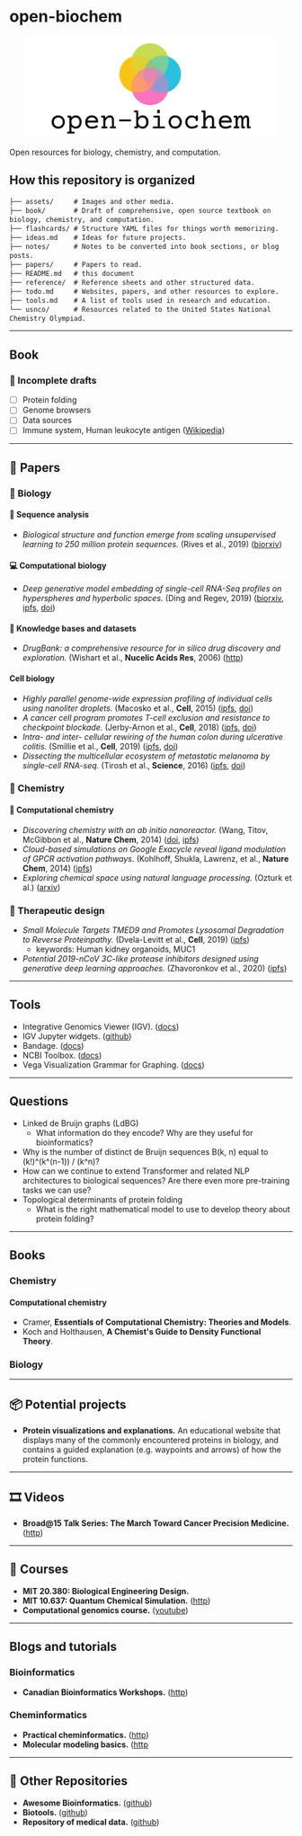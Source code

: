 # open-biochem

<p align="center">
  <img width="450px" alt="logo" src="./assets/logo.png">
</p>

Open resources for biology, chemistry, and computation.

## How this repository is organized
```
├── assets/     # Images and other media.
├── book/       # Draft of comprehensive, open source textbook on biology, chemistry, and computation.
├── flashcards/ # Structure YAML files for things worth memorizing.
├── ideas.md    # Ideas for future projects.
├── notes/      # Notes to be converted into book sections, or blog posts.
├── papers/     # Papers to read.
├── README.md   # this document
├── reference/  # Reference sheets and other structured data.
├── todo.md     # Websites, papers, and other resources to explore.
├── tools.md    # A list of tools used in research and education.
└── usnco/      # Resources related to the United States National Chemistry Olympiad.
```
---

## Book

### 📝 Incomplete drafts
* [ ] Protein folding
* [ ] Genome browsers
* [ ] Data sources
* [ ] Immune system, Human leukocyte antigen ([Wikipedia](https://en.wikipedia.org/wiki/Human_leukocyte_antigen))

---

## 📜 Papers

### 🌺 Biology

#### 🧬  Sequence analysis
* _Biological structure and function emerge from scaling unsupervised learning to 250 million protein sequences._ (Rives et al., 2019) ([biorxiv](https://www.biorxiv.org/content/10.1101/622803v1.full.pdf))

#### 💻 Computational biology
* _Deep generative model embedding of single-cell RNA-Seq profiles on hyperspheres and hyperbolic spaces._ (Ding and Regev, 2019) ([biorxiv](https://www.biorxiv.org/content/10.1101/853457v1.full.pdf), [ipfs](https://ipfs.io/ipfs/QmcbkqxuSzKy6pCEw5PZaPnG7LzqPLtrpwrnCgVnAJfEZJ), [doi](https://doi.org/10.1101/853457))

#### 🧠 Knowledge bases and datasets
* _DrugBank: a comprehensive resource for in silico drug discovery and exploration._ (Wishart et al., **Nucelic Acids Res**, 2006) ([http](https://www.ncbi.nlm.nih.gov/pmc/articles/PMC1347430/pdf/gkj067.pdf))

#### Cell biology
* _Highly parallel genome-wide expression profiling of individual cells using nanoliter droplets._ (Macosko et al., **Cell**, 2015) ([ipfs](https://ipfs.io/ipfs/QmcW1XgkbmeuDVdLHJRczDU4Swh2Mz6HysZp8qKKfcUVoD), [doi](https://doi.org/10.1016/j.cell.2015.05.002))
* _A cancer cell program promotes T-cell exclusion and resistance to checkpoint blockade._ (Jerby-Arnon et al., **Cell**, 2018) ([ipfs](https://ipfs.io/ipfs/QmbXLHq7osKmQ3bKA8Z1bKcnSgPZ4AviPk2kg5AFK3oybb), [doi](https://doi.org/10.1016/j.cell.2018.09.006))
* _Intra- and inter- cellular rewiring of the human colon during ulcerative colitis._ (Smillie et al., **Cell**, 2019) ([ipfs](https://ipfs.io/ipfs/QmfUEbCs1fX1GjgYyCUQECdH8rHnqYURXjZwhSGRindWJB), [doi](https://doi.org/10.1016/j.cell.2019.06.029))
* _Dissecting the multicellular ecosystem of metastatic melanoma by single-cell RNA-seq._ (Tirosh et al., **Science**, 2016) ([ipfs](https://ipfs.io/ipfs/QmWccn81rbqYh5YxDJdZs5thCnhLqHyTw5m3y9GSB47LE1), [doi](https://doi.org/10.1126/science.aad0501))

### 🧪 Chemistry

#### 🌳 Computational chemistry
* _Discovering chemistry with an ab initio nanoreactor._ (Wang, Titov, McGibbon et al., **Nature Chem**, 2014) ([doi](https://doi.org/10.1038/nchem.2099), [ipfs](https://ipfs.io/ipfs/QmQ3hgKKDdFEEtznr9n1VGUgCqcSKFpaWSFYsqFtgfbNpN))
* _Cloud-based simulations on Google Exacycle reveal ligand modulation of GPCR activation pathways_. (Kohlhoff, Shukla, Lawrenz, et al., **Nature Chem**, 2014) ([ipfs](https://ipfs.io/ipfs/QmZFTS4EtuVAXJA91JYejEKiJLUPKguvcmr68E6JQQpZLv))
* _Exploring chemical space using natural language processing._ (Ozturk et al.) ([arxiv](https://arxiv.org/pdf/2002.06053.pdf))

### 💊 Therapeutic design
* _Small Molecule Targets TMED9 and Promotes Lysosomal Degradation to Reverse Proteinpathy._ (Dvela-Levitt et al., **Cell**, 2019) ([ipfs](https://ipfs.io/ipfs/Qmc8Zxpw5KKAXWm39Ta8bw44mwRn24CFmA6RCHsr34d2ED))
    * keywords: Human kidney organoids, MUC1
* _Potential 2019-nCoV 3C-like protease inhibitors designed using generative deep learning approaches._ (Zhavoronkov et al., 2020) ([ipfs](https://ipfs.io/ipfs/QmSBAQS5t5jd3RNVgFzqsTisVL1HBUMra6tLNeC1EUmQLm))

---

## Tools

* Integrative Genomics Viewer (IGV). ([docs](https://software.broadinstitute.org/software/igv/UserGuide))
* IGV Jupyter widgets. ([github](https://github.com/igvteam/igv-jupyter))
* Bandage. ([docs](https://github.com/rrwick/Bandage/wiki))
* NCBI Toolbox. ([docs](https://www.ncbi.nlm.nih.gov/IEB/ToolBox/index.cgi))
* Vega Visualization Grammar for Graphing. ([docs](https://vega.github.io))

---

## Questions

* Linked de Bruijn graphs (LdBG)
    * What information do they encode? Why are they useful for bioinformatics?
* Why is the number of distinct de Bruijn sequences B(k, n) equal to (k!)^(k^(n-1)) / (k^n)?
* How can we continue to extend Transformer and related NLP architectures to biological sequences? Are there even more pre-training tasks we can use?
* Topological determinants of protein folding
    * What is the right mathematical model to use to develop theory about protein folding?

---

## Books

### Chemistry

#### Computational chemistry
* Cramer, **Essentials of Computational Chemistry: Theories and Models**. 
* Koch and Holthausen, **A Chemist's Guide to Density Functional Theory**.

### Biology

---

## 📦 Potential projects
* **Protein visualizations and explanations.** An educational website that displays many of the commonly encountered proteins in biology, and contains a guided explanation (e.g. waypoints and arrows) of how the protein functions.

---

## 🎞️ Videos

* **Broad@15 Talk Series: The March Toward Cancer Precision Medicine.** ([http](https://www.youtube.com/watch?v=DQhocaLzHWE))

---

## 🍎 Courses
* **MIT 20.380: Biological Engineering Design.**
* **MIT 10.637: Quantum Chemical Simulation.** ([http](http://hjkgrp.mit.edu/content/10637-quantum-chemical-simulation-lecture-1))
* **Computational genomics course.** ([youtube](https://www.youtube.com/playlist?list=PLpPXw4zFa0uLMHwSZ7DMeLGjIUgo1IBbn))

---
## Blogs and tutorials

### Bioinformatics
* **Canadian Bioinformatics Workshops.** ([http](https://bioinformaticsdotca.github.io/))

### Cheminformatics
* **Practical cheminformatics.** ([http](https://practicalcheminformatics.blogspot.com/?m=1))
* **Molecular modeling basics.** ([http]((https://molecularmodelingbasics.blogspot.com/))

---

## 📁 Other Repositories
* **Awesome Bioinformatics.** ([github](https://github.com/danielecook/Awesome-Bioinformatics))
* **Biotools.** ([github](https://github.com/jdidion/biotools))
* **Repository of medical data.** ([github](https://github.com/beamandrew/medical-data))
